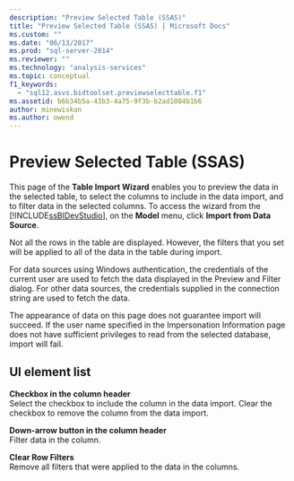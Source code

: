```yaml
---
description: "Preview Selected Table (SSAS)"
title: "Preview Selected Table (SSAS) | Microsoft Docs"
ms.custom: ""
ms.date: "06/13/2017"
ms.prod: "sql-server-2014"
ms.reviewer: ""
ms.technology: "analysis-services"
ms.topic: conceptual
f1_keywords: 
  - "sql12.asvs.bidtoolset.previewselecttable.f1"
ms.assetid: b6b34b5a-43b3-4a75-9f3b-b2ad1084b1b6
author: minewiskan
ms.author: owend
---
```

# Preview Selected Table (SSAS)
  This page of the **Table Import Wizard** enables you to preview the data in the selected table, to select the columns to include in the data import, and to filter data in the selected columns. To access the wizard from the [!INCLUDE[ssBIDevStudio](../includes/ssbidevstudio-md.md)], on the **Model** menu, click **Import from Data Source**.  
  
 Not all the rows in the table are displayed. However, the filters that you set will be applied to all of the data in the table during import.  
  
 For data sources using Windows authentication, the credentials of the current user are used to fetch the data displayed in the Preview and Filter dialog. For other data sources, the credentials supplied in the connection string are used to fetch the data.  
  
 The appearance of data on this page does not guarantee import will succeed. If the user name specified in the Impersonation Information page does not have sufficient privileges to read from the selected database, import will fail.  
  
## UI element list  
 **Checkbox in the column header**  
 Select the checkbox to include the column in the data import. Clear the checkbox to remove the column from the data import.  
  
 **Down-arrow button in the column header**  
 Filter data in the column.  
  
 **Clear Row Filters**  
 Remove all filters that were applied to the data in the columns.  
  
  
